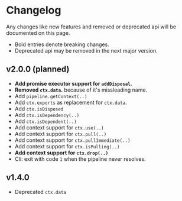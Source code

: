 # Changelog
Any changes like new features and removed or deprecated api will be documented on this page.<br>
+ Bold entries denote breaking changes.
+ Deprecated api may be removed in the next major version.

## v2.0.0 (planned)
+ **Add promise executor support for `addDisposal`.**
+ **Removed `ctx.data`.** because of it's missleading name.
+ Add `pipeline.getContext(..)`
+ Add `ctx.exports` as replacement for `ctx.data`.
+ Add `ctx.isDisposed`
+ Add `ctx.isDependency(..)`
+ Add `ctx.isDependent(..)`
+ Add context support for `ctx.use(..)`
+ Add context support for `ctx.pull(..)`
+ Add context support for `ctx.pullImmediate(..)`
+ Add context support for `ctx.isPulling(..)`
+ **Add context support for `ctx.drop(..)`**
+ Cli: exit with code `1` when the pipeline never resolves.

## v1.4.0
+ Deprecated `ctx.data`
